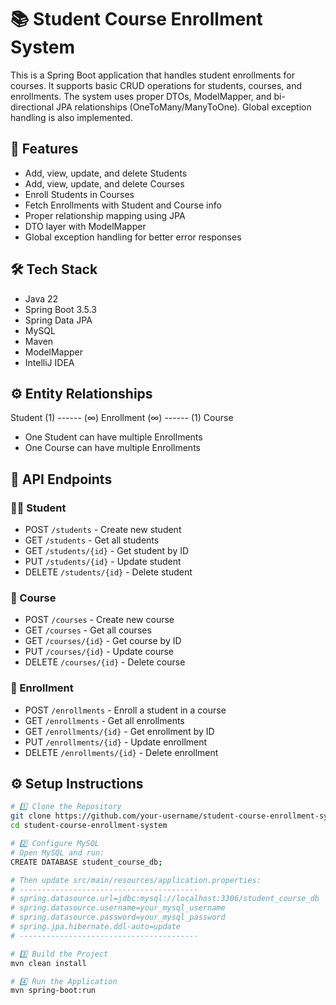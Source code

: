 # 📚 Student Course Enrollment System

This is a Spring Boot application that handles student enrollments for courses. It supports basic CRUD operations for students, courses, and enrollments. The system uses proper DTOs, ModelMapper, and bi-directional JPA relationships (OneToMany/ManyToOne). Global exception handling is also implemented.

## 📌 Features

- Add, view, update, and delete Students
- Add, view, update, and delete Courses
- Enroll Students in Courses
- Fetch Enrollments with Student and Course info
- Proper relationship mapping using JPA
- DTO layer with ModelMapper
- Global exception handling for better error responses

## 🛠️ Tech Stack

- Java 22
- Spring Boot 3.5.3
- Spring Data JPA
- MySQL
- Maven
- ModelMapper
- IntelliJ IDEA

## ⚙️ Entity Relationships

Student (1) ------ (∞) Enrollment (∞) ------ (1) Course
- One Student can have multiple Enrollments
- One Course can have multiple Enrollments


## 🔧 API Endpoints

### 👨‍🎓 Student

- POST `/students` - Create new student
- GET `/students` - Get all students
- GET `/students/{id}` - Get student by ID
- PUT `/students/{id}` - Update student
- DELETE `/students/{id}` - Delete student

### 📘 Course

- POST `/courses` - Create new course
- GET `/courses` - Get all courses
- GET `/courses/{id}` - Get course by ID
- PUT `/courses/{id}` - Update course
- DELETE `/courses/{id}` - Delete course

### 📝 Enrollment

- POST `/enrollments` - Enroll a student in a course
- GET `/enrollments` - Get all enrollments
- GET `/enrollments/{id}` - Get enrollment by ID
- PUT `/enrollments/{id}` - Update enrollment
- DELETE `/enrollments/{id}` - Delete enrollment

## ⚙️ Setup Instructions

```bash
# 1️⃣ Clone the Repository
git clone https://github.com/your-username/student-course-enrollment-system.git
cd student-course-enrollment-system

# 2️⃣ Configure MySQL
# Open MySQL and run:
CREATE DATABASE student_course_db;

# Then update src/main/resources/application.properties:
# ----------------------------------------
# spring.datasource.url=jdbc:mysql://localhost:3306/student_course_db
# spring.datasource.username=your_mysql_username
# spring.datasource.password=your_mysql_password
# spring.jpa.hibernate.ddl-auto=update
# ----------------------------------------

# 3️⃣ Build the Project
mvn clean install

# 4️⃣ Run the Application
mvn spring-boot:run
